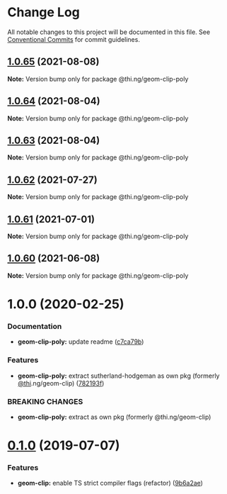 # Change Log

All notable changes to this project will be documented in this file.
See [Conventional Commits](https://conventionalcommits.org) for commit guidelines.

## [1.0.65](https://github.com/thi-ng/umbrella/compare/@thi.ng/geom-clip-poly@1.0.64...@thi.ng/geom-clip-poly@1.0.65) (2021-08-08)

**Note:** Version bump only for package @thi.ng/geom-clip-poly





## [1.0.64](https://github.com/thi-ng/umbrella/compare/@thi.ng/geom-clip-poly@1.0.63...@thi.ng/geom-clip-poly@1.0.64) (2021-08-04)

**Note:** Version bump only for package @thi.ng/geom-clip-poly





## [1.0.63](https://github.com/thi-ng/umbrella/compare/@thi.ng/geom-clip-poly@1.0.62...@thi.ng/geom-clip-poly@1.0.63) (2021-08-04)

**Note:** Version bump only for package @thi.ng/geom-clip-poly





## [1.0.62](https://github.com/thi-ng/umbrella/compare/@thi.ng/geom-clip-poly@1.0.61...@thi.ng/geom-clip-poly@1.0.62) (2021-07-27)

**Note:** Version bump only for package @thi.ng/geom-clip-poly





## [1.0.61](https://github.com/thi-ng/umbrella/compare/@thi.ng/geom-clip-poly@1.0.60...@thi.ng/geom-clip-poly@1.0.61) (2021-07-01)

**Note:** Version bump only for package @thi.ng/geom-clip-poly





## [1.0.60](https://github.com/thi-ng/umbrella/compare/@thi.ng/geom-clip-poly@1.0.59...@thi.ng/geom-clip-poly@1.0.60) (2021-06-08)

**Note:** Version bump only for package @thi.ng/geom-clip-poly





# 1.0.0 (2020-02-25)


### Documentation

* **geom-clip-poly:** update readme ([c7ca79b](https://github.com/thi-ng/umbrella/commit/c7ca79b7e5e3d6badca2baa79fef8870ad9f9309))


### Features

* **geom-clip-poly:** extract sutherland-hodgeman as own pkg (formerly [@thi](https://github.com/thi).ng/geom-clip) ([782193f](https://github.com/thi-ng/umbrella/commit/782193f2fc06c18a564d5b983839f55b9143b4f7))


### BREAKING CHANGES

* **geom-clip-poly:** extract as own pkg (formerly @thi.ng/geom-clip)





# [0.1.0](https://github.com/thi-ng/umbrella/compare/@thi.ng/geom-clip@0.0.19...@thi.ng/geom-clip@0.1.0) (2019-07-07)

### Features

* **geom-clip:** enable TS strict compiler flags (refactor) ([9b6a2ae](https://github.com/thi-ng/umbrella/commit/9b6a2ae))
